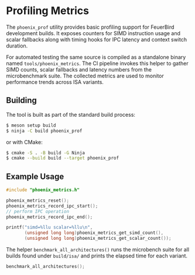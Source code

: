 # Profiling Metrics

The `phoenix_prof` utility provides basic profiling support for FeuerBird
development builds.  It exposes counters for SIMD instruction usage and
scalar fallbacks along with timing hooks for IPC latency and context
switch duration.

For automated testing the same source is compiled as a standalone
binary named `tools/phoenix_metrics`. The CI pipeline invokes this
helper to gather SIMD counts, scalar fallbacks and latency numbers from
the microbenchmark suite. The collected metrics are used to monitor
performance trends across ISA variants.

## Building

The tool is built as part of the standard build process:

```bash
$ meson setup build
$ ninja -C build phoenix_prof
```

or with CMake:

```bash
$ cmake -S . -B build -G Ninja
$ cmake --build build --target phoenix_prof
```

## Example Usage

```c
#include "phoenix_metrics.h"

phoenix_metrics_reset();
phoenix_metrics_record_ipc_start();
// perform IPC operation
phoenix_metrics_record_ipc_end();

printf("simd=%llu scalar=%llu\n",
       (unsigned long long)phoenix_metrics_get_simd_count(),
       (unsigned long long)phoenix_metrics_get_scalar_count());
```

The helper `benchmark_all_architectures()` runs the microbench suite for
all builds found under `build/isa/` and prints the elapsed time for each
variant.

```c
benchmark_all_architectures();
```
